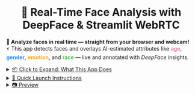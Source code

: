<h1 align="center"><strong>📸 Real-Time Face Analysis with DeepFace & Streamlit WebRTC</strong></h1

<h3 align="center">
  <strong>🎯 Analyze faces in real time — straight from your browser and webcam!</strong><br>
  ⚡ This app detects faces and overlays AI-estimated attributes like <span style="color:#ff69b4;"><strong>age</strong></span>, <span style="color:#1e90ff;"><strong>gender</strong></span>, <span style="color:#ffa500;"><strong>emotion</strong></span>, and <span style="color:#32cd32;"><strong>race</strong></span> — live and annotated with <em>DeepFace</em> insights.
</h3><p></p><u></u><u>
<details> <summary>📦 Click to Expand: What This App Does</summary>

✅ Detect multiple faces in a webcam stream 🧠 Analyze age, gender, emotion, and race using DeepFace ⚡ Skips frames for smoother performance 🖼️ Annotates video frames live with labeled rectangles 🚀 Hosted via streamlit-webrtc for seamless browser access 🔧 Easily extendable to support uploads, logging, or face matching

</details>

<details> <summary>🧪 Quick Launch Instructions</summary>

bash
# Clone the repo
git clone https://github.com/Dexter0013/deepface-streamlit-app.git
cd deepface-streamlit-app

# Install requirements
pip install -r requirements.txt

# Run the app
streamlit run app.py
🛡️ Don’t forget to grant webcam access when prompted. The magic happens right in your browser.

</details>

<details> <summary>📷 Preview</summary>
  
![pred1](https://github.com/user-attachments/assets/d19bea0e-3c3d-48e1-bc50-6d7f310f5e00)

</details>
